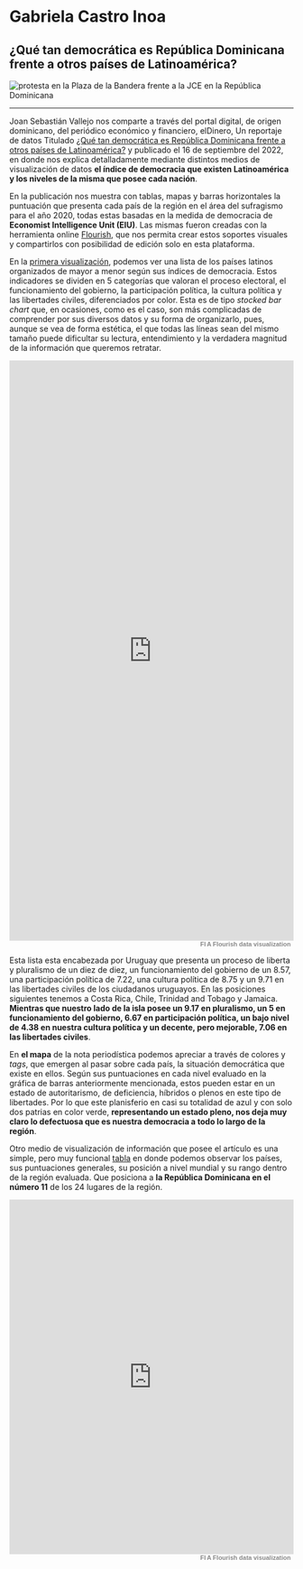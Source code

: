 # Gabriela Castro Inoa
## ¿Qué tan democrática es República Dominicana frente a otros países de Latinoamérica?


![protesta en la Plaza de la Bandera frente a la JCE en la República Dominicana](https://rosemarynews.com/wp-content/uploads/sites/55/2020/02/Protestas-en-La-Bandera.jpg)

***

Joan Sebastián Vallejo nos comparte a través del portal digital, de origen dominicano, del periódico económico y financiero, elDinero, Un reportaje de datos Titulado [¿Qué tan democrática es República Dominicana frente a otros países de Latinoamérica?](https://eldinero.com.do/208353/que-tan-democratica-es-republica-dominicana-frente-a-otros-paises-de-latinoamerica/) y publicado el 16 de septiembre del 2022, en donde nos explica detalladamente mediante distintos medios de visualización de datos **el índice de democracia que existen Latinoamérica y los niveles de la misma que posee cada nación**.

En la publicación nos muestra con tablas, mapas y barras horizontales la puntuación que presenta cada país de la región en el área del sufragismo para el año 2020, todas estas basadas en la medida de democracia de **Economist Intelligence Unit (EIU)**. Las mismas fueron creadas con la herramienta online [Flourish](https://flourish.studio/), que nos permita crear estos soportes visuales y compartirlos con posibilidad de edición solo en esta plataforma.

En la [primera visualización](https://public.flourish.studio/visualisation/11205434/?utm_source=showcase&utm_campaign=visualisation/11205434), podemos ver una lista de los países latinos organizados de mayor a menor según sus índices de democracia. Estos indicadores se dividen en 5 categorías que valoran el proceso electoral, el funcionamiento del gobierno, la participación política, la cultura política y las libertades civiles, diferenciados por color. Esta es de tipo *stocked bar chart* que, en ocasiones, como es el caso, son más complicadas de comprender por sus diversos datos y su forma de organizarlo, pues, aunque se vea de forma estética, el que todas las líneas sean del mismo tamaño puede dificultar su lectura, entendimiento y la verdadera magnitud de la información que queremos retratar.


<div class="flourish-embed" data-src="visualisation/11205434"><iframe scrolling="no" frameborder="0" title="Interactive or visual content" sandbox="allow-same-origin allow-forms allow-scripts allow-downloads allow-popups allow-popups-to-escape-sandbox allow-top-navigation-by-user-activation" src="https://flo.uri.sh/visualisation/11205434/embed?auto=1" style="width: 100%; height: 1029.48px;"></iframe><div class="flourish-credit" style="width:100%!important;margin:0 0 4px!important;text-align:right!important;font-family:Helvetica,sans-serif!important;color:#888!important;font-size:11px!important;font-weight:bold!important;font-style:normal!important;-webkit-font-smoothing:antialiased!important;box-shadow:none!important;"><a href="https://public.flourish.studio/visualisation/11205434/?utm_source=showcase&amp;utm_campaign=visualisation/11205434" target="_top" style="display:inline-block!important;text-decoration:none!important;font:inherit!important;color:inherit!important;border:none!important;margin:0 5px!important;box-shadow:none!important;"><img alt="Flourish logo" src="https://public.flourish.studio/resources/bosh.svg" style="font:inherit!important;width:auto!important;height:12px!important;border:none!important;margin:0 2px 0!important;vertical-align:middle!important;display:inline-block!important;box-shadow:none!important;"><span style="font:inherit!important;color:#888!important;vertical-align:middle!important;display:inline-block!important;box-shadow:none!important;">A Flourish data visualization</span></a></div></div>


Esta lista esta encabezada por Uruguay que presenta un proceso de liberta y pluralismo de un diez de diez, un funcionamiento del gobierno de un 8.57, una participación política de 7.22, una cultura política de 8.75 y un 9.71 en las libertades civiles de los ciudadanos uruguayos. En las posiciones siguientes tenemos a Costa Rica, Chile, Trinidad and Tobago y Jamaica. **Mientras que nuestro lado de la isla posee un 9.17 en pluralismo, un 5 en funcionamiento del gobierno, 6.67 en participación política, un bajo nivel de 4.38 en nuestra cultura política y un decente, pero mejorable, 7.06 en las libertades civiles**.  

En **el mapa** de la nota periodística podemos apreciar a través de colores y *tags*, que emergen al pasar sobre cada país, la situación democrática que existe en ellos. Según sus puntuaciones en cada nivel evaluado en la gráfica de barras anteriormente mencionada, estos pueden estar en un estado de autoritarismo, de deficiencia, híbridos o plenos en este tipo de libertades. Por lo que este planisferio en casi su totalidad de azul y con solo dos patrias en color verde, **representando un estado pleno, nos deja muy claro lo defectuosa que es nuestra democracia a todo lo largo de la región**.

Otro medio de visualización de información que posee el artículo es una simple, pero muy funcional [tabla](https://public.flourish.studio/visualisation/11205564/?utm_source=showcase&utm_campaign=visualisation/11205564) en donde podemos observar los países, sus puntuaciones generales, su posición a nivel mundial y su rango dentro de la región evaluada. Que posiciona a **la República Dominicana en el número 11** de los 24 lugares de la región.  

<div class="preview-container">
				<div class="flourish-embed" data-src="visualisation/11205564"><iframe scrolling="no" frameborder="0" title="Interactive or visual content" sandbox="allow-same-origin allow-forms allow-scripts allow-downloads allow-popups allow-popups-to-escape-sandbox allow-top-navigation-by-user-activation" src="https://flo.uri.sh/visualisation/11205564/embed?auto=1" style="width: 100%; height: 628.5px;"></iframe><div class="flourish-credit" style="width:100%!important;margin:0 0 4px!important;text-align:right!important;font-family:Helvetica,sans-serif!important;color:#888!important;font-size:11px!important;font-weight:bold!important;font-style:normal!important;-webkit-font-smoothing:antialiased!important;box-shadow:none!important;"><a href="https://public.flourish.studio/visualisation/11205564/?utm_source=showcase&amp;utm_campaign=visualisation/11205564" target="_top" style="display:inline-block!important;text-decoration:none!important;font:inherit!important;color:inherit!important;border:none!important;margin:0 5px!important;box-shadow:none!important;"><img alt="Flourish logo" src="https://public.flourish.studio/resources/bosh.svg" style="font:inherit!important;width:auto!important;height:12px!important;border:none!important;margin:0 2px 0!important;vertical-align:middle!important;display:inline-block!important;box-shadow:none!important;"><span style="font:inherit!important;color:#888!important;vertical-align:middle!important;display:inline-block!important;box-shadow:none!important;">A Flourish data visualization</span></a></div></div>
			</div>
